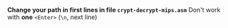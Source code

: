 **Change your path in first lines in file `crypt-decrypt-mips.asm`**
Don't work with **one** `<Enter>` (`\n`, next line)